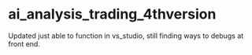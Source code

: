 # ai_analysis_trading_4thversion
Updated just able to function in vs_studio, still finding ways to debugs at front end.
